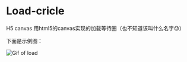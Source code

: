 # Load-cricle
H5 canvas
用html5的canvas实现的加载等待圈（也不知道该叫什么名字:sweat:）

下面是示例图：

![Gif of load](https://raw.githubusercontent.com/a773548150/-Sophomore-s-summer-vacation/master/20170725_211300.gif)

